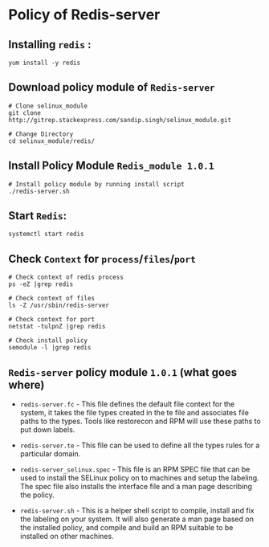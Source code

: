 Policy of Redis-server
===========================

Installing ``redis`` :
--------------------

```
yum install -y redis

```

Download policy module of ``Redis-server``
-------------------------------------

```
# Clone selinux_module
git clone http://gitrep.stackexpress.com/sandip.singh/selinux_module.git

# Change Directory
cd selinux_module/redis/

```

Install Policy Module ``Redis_module 1.0.1``
------------------------------------------

```
# Install policy module by running install script
./redis-server.sh

```

Start ``Redis``:
------------

```
systemctl start redis

```

Check ``Context`` for ``process``/``files``/``port``
---------------------------------------------------

```
# Check context of redis process
ps -eZ |grep redis

# Check context of files
ls -Z /usr/sbin/redis-server

# Check context for port
netstat -tulpnZ |grep redis

# Check install policy
semodule -l |grep redis

```



``Redis-server`` policy module ``1.0.1`` (what goes where)
--------------------------------------------------
- ``redis-server.fc`` - This file defines the default file context for the system, it takes the file types created in the te file and associates file paths to the types.  Tools like restorecon and RPM will use these paths to put down labels.

- ``redis-server.te`` - This file can be used to define all the types rules for a particular domain.

- ``redis-server_selinux.spec`` - This file is an RPM SPEC file that can be used to install the SELinux policy on to machines and setup the labeling. The spec file also  installs  the  interface  file  and  a  man  page describing the policy.

- ``redis-server.sh`` -  This is a helper shell script to compile, install and fix the labeling on your system.  It will also generate a man page based on the installed policy, and compile and build an RPM suitable to be installed on other machines.



